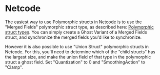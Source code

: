 
# Netcode

The easiest way to use Polymorphic structs in Netcode is to use the "Merged Fields" polymorphic struct type, as described here: [Polymorphic struct types](./poly-struct-types.md/#merged-fields-struct). You can simply create a Ghost Variant of a Merged Fields struct, and synchronize the merged fields you'd like to synchronize.

However it is also possible to use "Union Struct" polymorphic structs in Netcode. For this, you'll need to determine which of the "child structs" has the largest size, and make the union field of that type in the polymorphic struct a ghost field. Set "Quantization" to 0 and "SmoothingAction" to "Clamp".